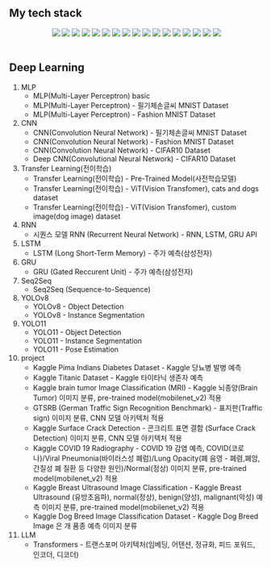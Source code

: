 <h2> My tech stack </h2>
<div align=center>
        <img src="https://img.shields.io/badge/springboot-6DB33F?style=for-the-badge&logo=springboot&logoColor=white">
        <img src="https://img.shields.io/badge/Spring-6DB33F?style=for-the-badge&logo=Spring&logoColor=white">
        <img src="https://img.shields.io/badge/java-007396?style=for-the-badge&logo=OpenJDK&logoColor=white">
        <img src="https://img.shields.io/badge/javascript-%23323330.svg?style=for-the-badge&logo=javascript&logoColor=%23F7DF1E">
        <img src="https://img.shields.io/badge/jQuery-0769AD?style=flat-square&logo=jQuery&logoColor=white"/>
        <img src="https://img.shields.io/badge/PyTorch-%23EE4C2C.svg?style=for-the-badge&logo=PyTorch&logoColor=white">
        <img src="https://img.shields.io/badge/Python-3776AB?style=for-the-badge&logo=Python&logoColor=white">
        <img src="https://img.shields.io/badge/ORACLE-F80000?style=flat-square&logo=oracle&logoColor=white"/>
        <img src="https://img.shields.io/badge/MySQL-4479A1?style=for-the-badge&logo=MySQL&logoColor=white">
        <img src="https://img.shields.io/badge/Linux-FCC624?style=flat-square&logo=linux&logoColor=black"/>
        <img src="https://img.shields.io/badge/Apache Tomcat-F8DC75?style=flat-square&logo=apachetomcat&logoColor=black"/>
        <img src="https://img.shields.io/badge/HTML5-E34F26?style=flat-square&logo=html5&logoColor=white"/>
        <img src="https://img.shields.io/badge/CSS3-1572B6?style=flat-square&logo=css3&logoColor=white"/>
        <img src="https://img.shields.io/badge/JSON-000000?style=flat-square&logo=json&logoColor=white"/>
        <img src="https://img.shields.io/badge/Anaconda-44A833?style=flat-square&logo=Anaconda&logoColor=white"/>
        <img src="https://img.shields.io/badge/Postman-FF6C37?style=flat-square&logo=Postman&logoColor=white"/>
        <img src="https://img.shields.io/badge/github-%23121011.svg?style=for-the-badge&logo=github&logoColor=white">
    <br>
</div>

<br>
<h2> Deep Learning </h2>

1) MLP
    - MLP(Multi-Layer Perceptron) basic
    - MLP(Multi-Layer Perceptron) - 필기체손글씨 MNIST Dataset
    - MLP(Multi-Layer Perceptron) - Fashion MNIST Dataset
2) CNN
    - CNN(Convolution Neural Network) - 필기체손글씨 MNIST Dataset
    - CNN(Convolution Neural Network) - Fashion MNIST Dataset
    - CNN(Convolution Neural Network) - CIFAR10 Dataset
    - Deep CNN(Convolutional Neural Network) - CIFAR10 Dataset
3) Transfer Learning(전이학습)
    - Transfer Learning(전이학습) - Pre-Trained Model(사전학습모델)
    - Transfer Learning(전이학습) - ViT(Vision Transfomer), cats and dogs dataset
    - Transfer Learning(전이학습) - ViT(Vision Transfomer), custom image(dog image) dataset
4) RNN
    - 시퀀스 모델 RNN (Recurrent Neural Network) - RNN, LSTM, GRU API
5) LSTM
    - LSTM (Long Short-Term Memory) - 주가 예측(삼성전자)
6) GRU
    - GRU (Gated Reccurent Unit) - 주가 예측(삼성전자)
7) Seq2Seq
    - Seq2Seq (Sequence-to-Sequence)
8) YOLOv8
    - YOLOv8 - Object Detection
    - YOLOv8 - Instance Segmentation
9) YOLO11
    - YOLO11 - Object Detection
    - YOLO11 - Instance Segmentation
    - YOLO11 - Pose Estimation
10) project
    - Kaggle Pima Indians Diabetes Dataset - Kaggle 당뇨병 발병 예측
    - Kaggle Titanic Dataset - Kaggle 타이타닉 생존자 예측
    - Kaggle brain tumor Image Classification (MRI) - Kaggle 뇌종양(Brain Tumor) 이미지 분류, pre-trained model(mobilenet_v2) 적용
    - GTSRB (German Traffic Sign Recognition Benchmark) - 표지판(Traffic sign) 이미지 분류, CNN 모델 아키텍처 적용
    - Kaggle Surface Crack Detection - 콘크리트 표면 결함 (Surface Crack Detection) 이미지 분류, CNN 모델 아키텍처 적용
    - Kaggle COVID 19 Radiography - COVID 19 감염 예측, COVID(코로나)/Viral Pneumonia(바이러스성 폐럼)/Lung Opacity(폐 음영 - 폐렴,폐암,간질성 폐 질환 등 다양한 원인)/Normal(정상) 이미지 분류, pre-trained model(mobilenet_v2) 적용
    - Kaggle Breast Ultrasound Image Classification - Kaggle Breast Ultrasound (유방초음파), normal(정상), benign(양성), malignant(악성) 예측 이미지 분류, pre-trained model(mobilenet_v2) 적용
    - Kaggle Dog Breed Image Classification Dataset - Kaggle Dog Breed Image 은 개 품종 예측 이미지 분류
11) LLM
    - Transformers - 트랜스포머 아키텍처(임베딩, 어텐션, 정규화, 피드 포워드, 인코더, 디코더)
